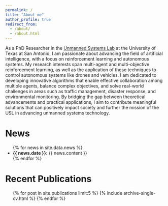 ```yaml
---
permalink: /
title: "About me"
author_profile: true
redirect_from: 
  - /about/
  - /about.html
---
```


As a PhD Researcher in the [Unmanned Systems Lab](https://utsausl.wixsite.com/utsausl) at the University of Texas at San Antonio, I am passionate about advancing the field of artificial intelligence, with a focus on reinforcement learning and autonomous systems. My research interests span multi-agent and multi-objective reinforcement learning, as well as the application of these techniques to control autonomous systems like drones and vehicles. I am dedicated to developing innovative algorithms that enable effective collaboration among multiple agents, balance complex objectives, and solve real-world challenges in areas such as traffic management, disaster response, and environmental monitoring. By bridging the gap between theoretical advancements and practical applications, I aim to contribute meaningful solutions that can positively impact society and further the mission of the USL in advancing unmanned systems technology.

News
======
<ul>
{% for news in site.data.news %}
  <li><strong>{{ news.date }}:</strong> {{ news.content }}</li>
{% endfor %}
</ul>
<!-- ======
<ul>{% for post in site.news limit:3 %}
 {% include archive-single.html %}
{% endfor %}</ul> -->

Recent Publications
======
<ul>{% for post in site.publications limit:5 %}
  {% include archive-single-cv.html %}
{% endfor %}</ul>